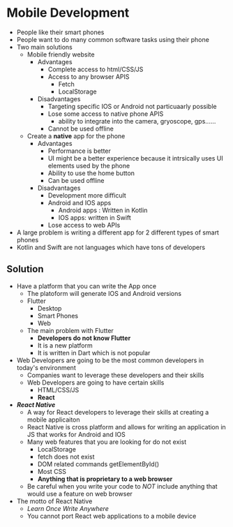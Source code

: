 # Mobile Development
- People like their smart phones
- People want to do many common software tasks using their phone
- Two main solutions
    - Mobile friendly website
        - Advantages
            - Complete access to html/CSS/JS
            - Access to any browser APIS
                - Fetch
                - LocalStorage
        - Disadvantages
            - Targeting specific IOS or Android not particuaarly possible
            - Lose some access to native phone APIS
                - ability to integrate into the camera, gryoscope, gps......
            - Cannot be used offline
    - Create a **native** app for the phone
        - Advantages
            - Performance is better
            - UI might be a better experience because it intrsically uses UI elements used by the phone
            - Ability to use the home button
            - Can be used offline
        - Disadvantages 
            - Development more difficult
            - Android and IOS apps
                - Android apps : Written in Kotlin
                - IOS apps: written in Swift
            - Lose access to web APIs
- A large problem is writing a different app for 2 different types of smart phones
- Kotlin and Swift are not languages which have tons of developers
## Solution
- Have a platform that you can write the App once 
    - The platoform will generate IOS and Android versions
    - Flutter 
        - Desktop
        - Smart Phones
        - Web
    - The main problem with Flutter
        - **Developers do not know Flutter**
        - It is a new platform 
        - It is written in Dart which is not popular
- Web Developers are going to be the most common developers in today's environment
    - Companies want to leverage these developers and their skills
    - Web Developers are going to have certain skills
        - HTML/CSS/JS
        - **React** 
- ***React Native***
    - A way for React developers to leverage their skills at creating a mobile applicaiton
    - React Native is cross platform and allows for writing an application in JS that works for Android and IOS
    - Many web features that you are looking for do not exist
        - LocalStorage
        - fetch does not exist
        - DOM related commands getElementById()
        - Most CSS
        - **Anything that is proprietary to a web browser**
    - Be careful when you write your code to *NOT* include anything that would use a feature on web browser
- The motto of React Native
    - *Learn Once Write Anywhere*
    - You cannot port React web applications to a mobile device